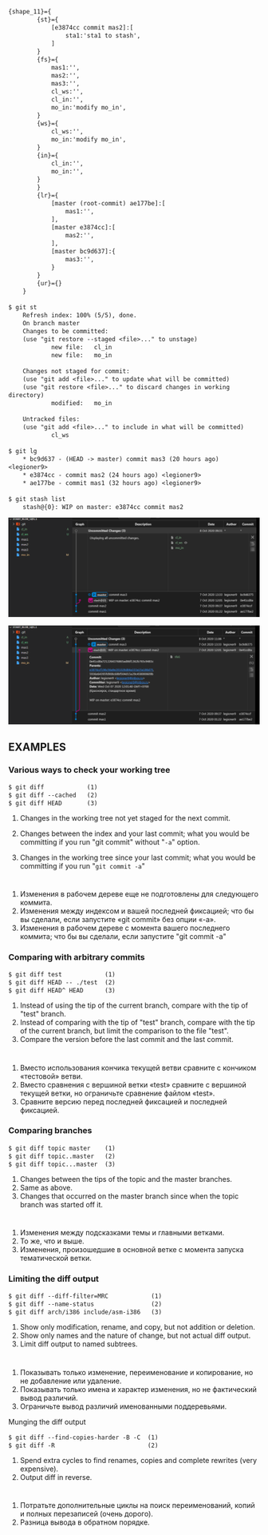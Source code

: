     {shape_11}={
            {st}={
                [e3874cc commit mas2]:[
                    sta1:'sta1 to stash',
                ]
            }
            {fs}={
                mas1:'',
                mas2:'',
                mas3:'',
                cl_ws:'',
                cl_in:'',
                mo_in:'modify mo_in',                
            }
            {ws}={
                cl_ws:'',
                mo_in:'modify mo_in',          
            }
            {in}={
                cl_in:'',
                mo_in:'',                                
            }
            }
            {lr}={
                [master (root-commit) ae177be]:[
                    mas1:'',
                ],
                [master e3874cc]:[
                    mas2:'',
                ],
                [master bc9d637]:{
                    mas3:'',
                }
            }
            {ur}={}
        }

    $ git st
        Refresh index: 100% (5/5), done.
        On branch master
        Changes to be committed:
        (use "git restore --staged <file>..." to unstage)
                new file:   cl_in
                new file:   mo_in

        Changes not staged for commit:
        (use "git add <file>..." to update what will be committed)
        (use "git restore <file>..." to discard changes in working directory)
                modified:   mo_in

        Untracked files:
        (use "git add <file>..." to include in what will be committed)
                cl_ws

    $ git lg
        * bc9d637 - (HEAD -> master) commit mas3 (20 hours ago) <legioner9>
        * e3874cc - commit mas2 (24 hours ago) <legioner9>
        * ae177be - commit mas1 (32 hours ago) <legioner9>

    $ git stash list
        stash@{0}: WIP on master: e3874cc commit mas2

![](_src/create_start_blob_1@1.1_{ws}.png)

![](_src/create_start_blob_1@1.1_{st}.png)

## EXAMPLES
### Various ways to check your working tree

    $ git diff            (1)
    $ git diff --cached   (2)
    $ git diff HEAD       (3)
1. Changes in the working tree not yet staged for the next commit.

3. Changes between the index and your last commit; what you would be committing if you run "git commit" without  "`-a`" option.
 
5. Changes in the working tree since your last commit; what you would be committing if you run "`git commit -a`"

#

1. Изменения в рабочем дереве еще не подготовлены для следующего коммита.
2. Изменения между индексом и вашей последней фиксацией; что бы вы сделали, если запустите «git commit» без опции «-a».
3. Изменения в рабочем дереве с момента вашего последнего коммита; что бы вы сделали, если запустите "git commit -a"



### Comparing with arbitrary commits

    $ git diff test            (1)
    $ git diff HEAD -- ./test  (2)
    $ git diff HEAD^ HEAD      (3)
1. Instead of using the tip of the current branch, compare with the tip of "test" branch.
2. Instead of comparing with the tip of "test" branch, compare with the tip of the current branch, but limit the comparison to the file "test".
3. Compare the version before the last commit and the last commit.

# 

1. Вместо использования кончика текущей ветви сравните с кончиком «тестовой» ветви.
2. Вместо сравнения с вершиной ветки «test» сравните с вершиной текущей ветки, но ограничьте сравнение файлом «test».
3. Сравните версию перед последней фиксацией и последней фиксацией.


### Comparing branches

    $ git diff topic master    (1)
    $ git diff topic..master   (2)
    $ git diff topic...master  (3)
1. Changes between the tips of the topic and the master branches.
2. Same as above.
3. Changes that occurred on the master branch since when the topic branch was started off it.

#

1. Изменения между подсказками темы и главными ветками.
2. То же, что и выше.
3. Изменения, произошедшие в основной ветке с момента запуска тематической ветки.


### Limiting the diff output

    $ git diff --diff-filter=MRC            (1)
    $ git diff --name-status                (2)
    $ git diff arch/i386 include/asm-i386   (3)
1. Show only modification, rename, and copy, but not addition or deletion.
2. Show only names and the nature of change, but not actual diff output.
3. Limit diff output to named subtrees.

# 

1. Показывать только изменение, переименование и копирование, но не добавление или удаление.
2. Показывать только имена и характер изменения, но не фактический вывод различий.
3. Ограничьте вывод различий именованными поддеревьями.


Munging the diff output

    $ git diff --find-copies-harder -B -C  (1)
    $ git diff -R                          (2)
1. Spend extra cycles to find renames, copies and complete rewrites (very expensive).
2. Output diff in reverse.

# 

1. Потратьте дополнительные циклы на поиск переименований, копий и полных перезаписей (очень дорого).
2. Разница вывода в обратном порядке.

